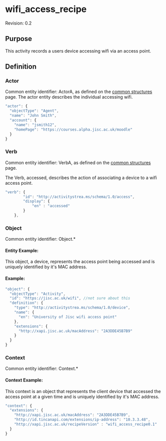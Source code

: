# wifi_access_recipe
Revision: 0.2

## Purpose
This activity records a users device accessing wifi via an access point.

## Definition

### Actor
Common entity identifier:  ActorA, as defined on the [common structures](../common_structures.md#actora) page.
The actor entity describes the individual accessing wifi.


``` Javascript
"actor": {
  "objectType": "Agent",
  "name": "John Smith",
  "account": {
    "name": "jsmith12",
    "homePage": "https://courses.alpha.jisc.ac.uk/moodle"
  }
}
```

### Verb
Common entity identifier: VerbA, as defined on the [common structures](../common_structures.md#verba) page.

The Verb, accessed, describes the action of associating a device to a wifi access point.


``` javascript
"verb": {
        "id": "http://activitystrea.ms/schema/1.0/access",
        "display": {
            "en" : "accessed"
        }
    },
```

### Object
Common entity identifier: Object.*

#### Entity Example:
This object, a device, represents the access point being accessed and is uniquely identified by it's MAC address.

#### Example:
``` javascript
"object": {
  "objectType": "Activity",
  "id": "https://jisc.ac.uk/wifi", //not sure about this
  "definition": {
    "type": "http://activitystrea.ms/schema/1.0/device",
    "name": {
      "en": "University of Jisc wifi access point"
    },
    "extensions": {
      "http://xapi.jisc.ac.uk/macAddress": "2A3DDE45B7B9"
    }
  }
}
```

### Context
Common entity identifier: Context.*

#### Context Example:
This context is an object that represents the client device that accessed the access point at a given time and is uniquely identified by it's MAC address.


``` javascript
"context": {
  "extensions": {
	"http://xapi.jisc.ac.uk/macAddress": "2A3DDE45B7B9",
    "http://id.tincanapi.com/extensions/ip-address": "10.3.3.48",
    "http://xapi.jisc.ac.uk/recipeVersion" : "wifi_access_recipe0.1"
  }
}
```

